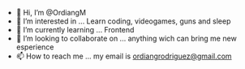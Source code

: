 - 👋 Hi, I’m @OrdiangM
- 👀 I’m interested in ... Learn coding, videogames, guns and sleep
- 🌱 I’m currently learning ... Frontend
- 💞️ I’m looking to collaborate on ... anything wich can bring me new esperience
- 📫 How to reach me ... my email is ordiangrodriguez@gmail.com 

<!---
OrdiangM/OrdiangM is a ✨ special ✨ repository because its `README.md` (this file) appears on your GitHub profile.
You can click the Preview link to take a look at your changes.
--->

